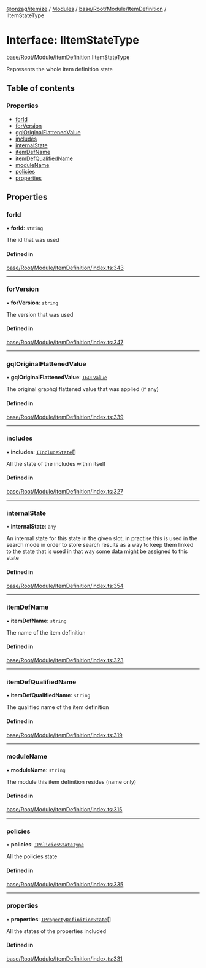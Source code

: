 [@onzag/itemize](../README.md) / [Modules](../modules.md) / [base/Root/Module/ItemDefinition](../modules/base_Root_Module_ItemDefinition.md) / IItemStateType

# Interface: IItemStateType

[base/Root/Module/ItemDefinition](../modules/base_Root_Module_ItemDefinition.md).IItemStateType

Represents the whole item definition state

## Table of contents

### Properties

- [forId](base_Root_Module_ItemDefinition.IItemStateType.md#forid)
- [forVersion](base_Root_Module_ItemDefinition.IItemStateType.md#forversion)
- [gqlOriginalFlattenedValue](base_Root_Module_ItemDefinition.IItemStateType.md#gqloriginalflattenedvalue)
- [includes](base_Root_Module_ItemDefinition.IItemStateType.md#includes)
- [internalState](base_Root_Module_ItemDefinition.IItemStateType.md#internalstate)
- [itemDefName](base_Root_Module_ItemDefinition.IItemStateType.md#itemdefname)
- [itemDefQualifiedName](base_Root_Module_ItemDefinition.IItemStateType.md#itemdefqualifiedname)
- [moduleName](base_Root_Module_ItemDefinition.IItemStateType.md#modulename)
- [policies](base_Root_Module_ItemDefinition.IItemStateType.md#policies)
- [properties](base_Root_Module_ItemDefinition.IItemStateType.md#properties)

## Properties

### forId

• **forId**: `string`

The id that was used

#### Defined in

[base/Root/Module/ItemDefinition/index.ts:343](https://github.com/onzag/itemize/blob/5c2808d3/base/Root/Module/ItemDefinition/index.ts#L343)

___

### forVersion

• **forVersion**: `string`

The version that was used

#### Defined in

[base/Root/Module/ItemDefinition/index.ts:347](https://github.com/onzag/itemize/blob/5c2808d3/base/Root/Module/ItemDefinition/index.ts#L347)

___

### gqlOriginalFlattenedValue

• **gqlOriginalFlattenedValue**: [`IGQLValue`](gql_querier.IGQLValue.md)

The original graphql flattened value that was applied (if any)

#### Defined in

[base/Root/Module/ItemDefinition/index.ts:339](https://github.com/onzag/itemize/blob/5c2808d3/base/Root/Module/ItemDefinition/index.ts#L339)

___

### includes

• **includes**: [`IIncludeState`](base_Root_Module_ItemDefinition_Include.IIncludeState.md)[]

All the state of the includes within itself

#### Defined in

[base/Root/Module/ItemDefinition/index.ts:327](https://github.com/onzag/itemize/blob/5c2808d3/base/Root/Module/ItemDefinition/index.ts#L327)

___

### internalState

• **internalState**: `any`

An internal state for this state in the given slot, in practise
this is used in the search mode in order to store search results as a way
to keep them linked to the state that is used in that way some data
might be assigned to this state

#### Defined in

[base/Root/Module/ItemDefinition/index.ts:354](https://github.com/onzag/itemize/blob/5c2808d3/base/Root/Module/ItemDefinition/index.ts#L354)

___

### itemDefName

• **itemDefName**: `string`

The name of the item definition

#### Defined in

[base/Root/Module/ItemDefinition/index.ts:323](https://github.com/onzag/itemize/blob/5c2808d3/base/Root/Module/ItemDefinition/index.ts#L323)

___

### itemDefQualifiedName

• **itemDefQualifiedName**: `string`

The qualified name of the item definition

#### Defined in

[base/Root/Module/ItemDefinition/index.ts:319](https://github.com/onzag/itemize/blob/5c2808d3/base/Root/Module/ItemDefinition/index.ts#L319)

___

### moduleName

• **moduleName**: `string`

The module this item definition resides (name only)

#### Defined in

[base/Root/Module/ItemDefinition/index.ts:315](https://github.com/onzag/itemize/blob/5c2808d3/base/Root/Module/ItemDefinition/index.ts#L315)

___

### policies

• **policies**: [`IPoliciesStateType`](base_Root_Module_ItemDefinition.IPoliciesStateType.md)

All the policies state

#### Defined in

[base/Root/Module/ItemDefinition/index.ts:335](https://github.com/onzag/itemize/blob/5c2808d3/base/Root/Module/ItemDefinition/index.ts#L335)

___

### properties

• **properties**: [`IPropertyDefinitionState`](base_Root_Module_ItemDefinition_PropertyDefinition.IPropertyDefinitionState.md)[]

All the states of the properties included

#### Defined in

[base/Root/Module/ItemDefinition/index.ts:331](https://github.com/onzag/itemize/blob/5c2808d3/base/Root/Module/ItemDefinition/index.ts#L331)
